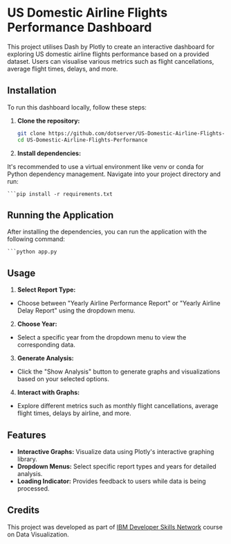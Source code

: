 # US Domestic Airline Flights Performance Dashboard

This project utilises Dash by Plotly to create an interactive dashboard for exploring US domestic airline flights performance based on a provided dataset. Users can visualise various metrics such as flight cancellations, average flight times, delays, and more.

## Installation

To run this dashboard locally, follow these steps:

1. **Clone the repository:**

   ```bash
   git clone https://github.com/dotserver/US-Domestic-Airline-Flights-Performance.git
   cd US-Domestic-Airline-Flights-Performance

2. **Install dependencies:**

It's recommended to use a virtual environment like venv or conda for Python dependency management. Navigate into your project directory and run:

    ```pip install -r requirements.txt

## Running the Application

After installing the dependencies, you can run the application with the following command:

    ```python app.py


## Usage

1. **Select Report Type:**

- Choose between "Yearly Airline Performance Report" or "Yearly Airline Delay Report" using the dropdown menu.

2. **Choose Year:**

- Select a specific year from the dropdown menu to view the corresponding data.

3. **Generate Analysis:**

- Click the "Show Analysis" button to generate graphs and visualizations based on your selected options.

4. **Interact with Graphs:**

- Explore different metrics such as monthly flight cancellations, average flight times, delays by airline, and more.

## Features

- **Interactive Graphs:** Visualize data using Plotly's interactive graphing library.
- **Dropdown Menus:** Select specific report types and years for detailed analysis.
- **Loading Indicator:** Provides feedback to users while data is being processed.

## Credits

This project was developed as part of [IBM Developer Skills Network](https://developer.ibm.com/courses/) course on Data Visualization.